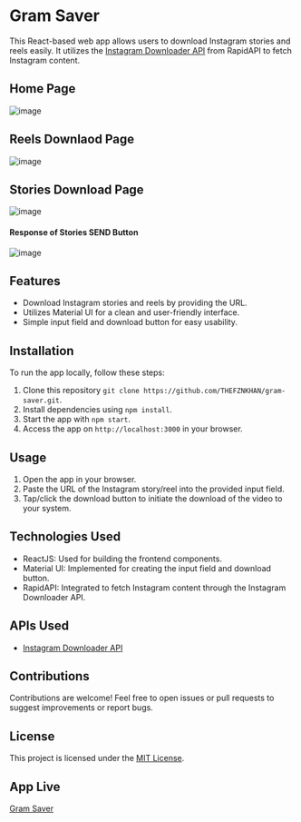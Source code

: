 # Gram Saver

This React-based web app allows users to download Instagram stories and reels easily. It utilizes the [Instagram Downloader API](https://rapidapi.com/mrngstar/api/instagram-bulk-scraper-latest) from RapidAPI to fetch Instagram content.

## Home Page
![image](https://github.com/THEFZNKHAN/insta-saver/assets/124388165/e766a1dd-4719-4376-a71f-3a6b392572a2)

## Reels Downlaod Page
![image](https://github.com/THEFZNKHAN/insta-saver/assets/124388165/4818fe32-70ed-4ab4-9975-6f5007d51ed9)

## Stories Download Page
![image](https://github.com/THEFZNKHAN/insta-saver/assets/124388165/2540503f-db20-44ba-b60d-05fe7d9ac410)

#### Response of Stories SEND Button
![image](https://github.com/THEFZNKHAN/insta-saver/assets/124388165/0c5fa264-5611-440f-aa7b-7e6be51a1988)

## Features

- Download Instagram stories and reels by providing the URL.
- Utilizes Material UI for a clean and user-friendly interface.
- Simple input field and download button for easy usability.
  
## Installation

To run the app locally, follow these steps:

1. Clone this repository `git clone https://github.com/THEFZNKHAN/gram-saver.git`.
2. Install dependencies using `npm install`.
3. Start the app with `npm start`.
4. Access the app on `http://localhost:3000` in your browser.

## Usage

1. Open the app in your browser.
2. Paste the URL of the Instagram story/reel into the provided input field.
3. Tap/click the download button to initiate the download of the video to your system.

## Technologies Used

- ReactJS: Used for building the frontend components.
- Material UI: Implemented for creating the input field and download button.
- RapidAPI: Integrated to fetch Instagram content through the Instagram Downloader API.

## APIs Used

- [Instagram Downloader API](https://rapidapi.com/mrngstar/api/instagram-bulk-scraper-latest)

## Contributions

Contributions are welcome! Feel free to open issues or pull requests to suggest improvements or report bugs.

## License

This project is licensed under the [MIT License](LICENSE).

## App Live

[Gram Saver](https://gram-saver.web.app/)

